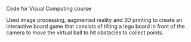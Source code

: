 Code for Visual Computing course


Used image processing, augmented reality and 3D printing to create an interactive board game that consists of tilting a lego board in front of the camera to move the virtual ball to hit obstacles to collect points.


